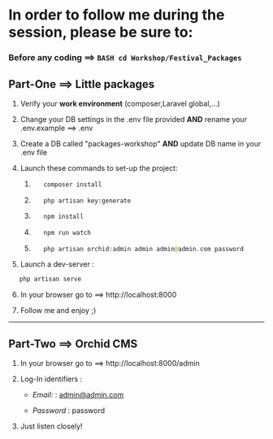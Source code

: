 # In order to follow me during the session, please be sure to:

### Before any coding ==> ```BASH cd Workshop/Festival_Packages```

## Part-One ==> Little packages

1. Verify your __work environment__ (composer,Laravel global,...)

2. Change your DB settings in the .env file provided __AND__ rename your .env.example ==> .env

3. Create a DB called "packages-workshop" __AND__  update DB name in your .env file 

4. Launch these commands to set-up the project:
  
   1. ```PHP
         composer install 
      ```

   2. ```PHPs
         php artisan key:generate 
      ```

   3. ```PHP
         npm install
      ```

   4. ```PHP
         npm run watch
      ```
   5. ```PHP
         php artisan orchid:admin admin admin@admin.com password
      ```

5. Launch a dev-server : 

```PHP 
   php artisan serve 
```

6. In your browser go to ==> http://localhost:8000

7. Follow me and enjoy ;)

------------------------------------------------------------------------

## Part-Two ==> Orchid CMS

1. In your browser go to ==> http://localhost:8000/admin 

2. Log-In identifiers : 
   
   * _Email:_ :  admin@admin.com

   * _Password_ : password

3. Just listen closely!
